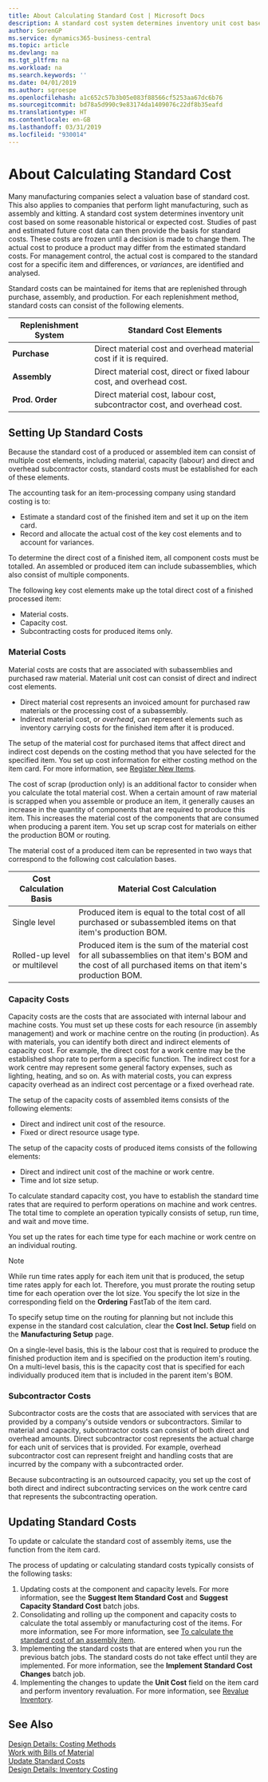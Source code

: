 ```yaml
---
title: About Calculating Standard Cost | Microsoft Docs
description: A standard cost system determines inventory unit cost based on some reasonable historical or expected cost. Studies of past and estimated future cost data can then provide the basis for standard costs.
author: SorenGP
ms.service: dynamics365-business-central
ms.topic: article
ms.devlang: na
ms.tgt_pltfrm: na
ms.workload: na
ms.search.keywords: ''
ms.date: 04/01/2019
ms.author: sgroespe
ms.openlocfilehash: a1c652c57b3b05e083f88566cf5253aa67dc6b76
ms.sourcegitcommit: bd78a5d990c9e83174da1409076c22df8b35eafd
ms.translationtype: HT
ms.contentlocale: en-GB
ms.lasthandoff: 03/31/2019
ms.locfileid: "930014"
---
```

# <a name="about-calculating-standard-cost"></a>About Calculating Standard Cost
Many manufacturing companies select a valuation base of standard cost. This also applies to companies that perform light manufacturing, such as assembly and kitting. A standard cost system determines inventory unit cost based on some reasonable historical or expected cost. Studies of past and estimated future cost data can then provide the basis for standard costs. These costs are frozen until a decision is made to change them. The actual cost to produce a product may differ from the estimated standard costs. For management control, the actual cost is compared to the standard cost for a specific item and differences, or *variances*, are identified and analysed.  

Standard costs can be maintained for items that are replenished through purchase, assembly, and production. For each replenishment method, standard costs can consist of the following elements.  

|Replenishment System|Standard Cost Elements|  
|--------------------------|----------------------------|  
|**Purchase**|Direct material cost and overhead material cost if it is required.|  
|**Assembly**|Direct material cost, direct or fixed labour cost, and overhead cost.|  
|**Prod. Order**|Direct material cost, labour cost, subcontractor cost, and overhead cost.|  

## <a name="setting-up-standard-costs"></a>Setting Up Standard Costs  
Because the standard cost of a produced or assembled item can consist of multiple cost elements, including material, capacity (labour) and direct and overhead subcontractor costs, standard costs must be established for each of these elements.  

The accounting task for an item-processing company using standard costing is to:  

-   Estimate a standard cost of the finished item and set it up on the item card.  
-   Record and allocate the actual cost of the key cost elements and to account for variances.  

To determine the direct cost of a finished item, all component costs must be totalled. An assembled or produced item can include subassemblies, which also consist of multiple components.  

The following key cost elements make up the total direct cost of a finished processed item:  

-   Material costs.  
-   Capacity cost.  
-   Subcontracting costs for produced items only.  

### <a name="material-costs"></a>Material Costs  
 Material costs are costs that are associated with subassemblies and purchased raw material. Material unit cost can consist of direct and indirect cost elements.  

-   Direct material cost represents an invoiced amount for purchased raw materials or the processing cost of a subassembly.  
-   Indirect material cost, or *overhead*, can represent elements such as inventory carrying costs for the finished item after it is produced.  

The setup of the material cost for purchased items that affect direct and indirect cost depends on the costing method that you have selected for the specified item. You set up cost information for either costing method on the item card. For more information, see [Register New Items](inventory-how-register-new-items.md).

The cost of scrap (production only) is an additional factor to consider when you calculate the total material cost. When a certain amount of raw material is scrapped when you assemble or produce an item, it generally causes an increase in the quantity of components that are required to produce this item. This increases the material cost of the components that are consumed when producing a parent item. You set up scrap cost for materials on either the production BOM or routing.  

The material cost of a produced item can be represented in two ways that correspond to the following cost calculation bases.  

|Cost Calculation Basis|Material Cost Calculation|  
|----------------------------|-------------------------------|  
|Single level|Produced item is equal to the total cost of all purchased or subassembled items on that item's production BOM.|  
|Rolled-up level or multilevel|Produced item is the sum of the material cost for all subassemblies on that item's BOM and the cost of all purchased items on that item's production BOM.|  

### <a name="capacity-costs"></a>Capacity Costs  
Capacity costs are the costs that are associated with internal labour and machine costs. You must set up these costs for each resource (in assembly management) and work or machine centre on the routing (in production). As with materials, you can identify both direct and indirect elements of capacity cost. For example, the direct cost for a work centre may be the established shop rate to perform a specific function. The indirect cost for a work centre may represent some general factory expenses, such as lighting, heating, and so on. As with material costs, you can express capacity overhead as an indirect cost percentage or a fixed overhead rate.  

The setup of the capacity costs of assembled items consists of the following elements:  

-   Direct and indirect unit cost of the resource.  
-   Fixed or direct resource usage type.  

The setup of the capacity costs of produced items consists of the following elements:  

-   Direct and indirect unit cost of the machine or work centre.  
-   Time and lot size setup.  

To calculate standard capacity cost, you have to establish the standard time rates that are required to perform operations on machine and work centres. The total time to complete an operation typically consists of setup, run time, and wait and move time.  

You set up the rates for each time type for each machine or work centre on an individual routing.  

> [!NOTE]  
>  While run time rates apply for each item unit that is produced, the setup time rates apply for each lot. Therefore, you must prorate the routing setup time for each operation over the lot size. You specify the lot size in the corresponding field on the **Ordering** FastTab of the item card.  

To specify setup time on the routing for planning but not include this expense in the standard cost calculation, clear the **Cost Incl. Setup** field on the **Manufacturing Setup** page.  

On a single-level basis, this is the labour cost that is required to produce the finished production item and is specified on the production item's routing. On a multi-level basis, this is the capacity cost that is specified for each individually produced item that is included in the parent item's BOM.  

### <a name="subcontractor-costs"></a>Subcontractor Costs  
Subcontractor costs are the costs that are associated with services that are provided by a company's outside vendors or subcontractors. Similar to material and capacity, subcontractor costs can consist of both direct and overhead amounts. Direct subcontractor cost represents the actual charge for each unit of services that is provided. For example, overhead subcontractor cost can represent freight and handling costs that are incurred by the company with a subcontracted order.  

Because subcontracting is an outsourced capacity, you set up the cost of both direct and indirect subcontracting services on the work centre card that represents the subcontracting operation.  

## <a name="updating-standard-costs"></a>Updating Standard Costs  
To update or calculate the standard cost of assembly items, use the function from the item card.  

The process of updating or calculating standard costs typically consists of the following tasks:  

1.  Updating costs at the component and capacity levels. For more information, see the **Suggest Item Standard Cost** and **Suggest Capacity Standard Cost** batch jobs.  
2.  Consolidating and rolling up the component and capacity costs to calculate the total assembly or manufacturing cost of the items. For more information, see For more information, see [To calculate the standard cost of an assembly item](inventory-how-work-boms.md#to-calculate-the-standard-cost-of-an-assembly-item).  
3.  Implementing the standard costs that are entered when you run the previous batch jobs. The standard costs do not take effect until they are implemented. For more information, see the **Implement Standard Cost Changes** batch job.  
4.  Implementing the changes to update the **Unit Cost** field on the item card and perform inventory revaluation. For more information, see [Revalue Inventory](inventory-how-revalue-inventory.md).

## <a name="see-also"></a>See Also  
 [Design Details: Costing Methods](design-details-costing-methods.md)   
 [Work with Bills of Material](inventory-how-work-BOMs.md)   
 [Update Standard Costs](finance-how-to-update-standard-costs.md)   
 [Design Details: Inventory Costing](design-details-inventory-costing.md)
